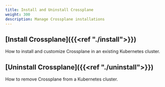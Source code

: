 ```yaml
---
title: Install and Uninstall Crossplane
weight: 300
description: Manage Crossplane installations
---
```


## [Install Crossplane]({{<ref "./install">}})
How to install and customize Crossplane in an existing Kubernetes cluster.

## [Uninstall Crossplane]({{<ref "./uninstall">}})
How to remove Crossplane from a Kubernetes cluster.